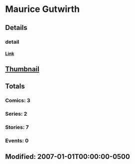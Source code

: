 # Maurice  Gutwirth 
## Details
### detail
#### [Link](http://marvel.com/comics/creators/1455/maurice_gutwirth?utm_campaign=apiRef&utm_source=225578a89fc76f3d20fbffda5d17a88d)
## [Thumbnail](http://i.annihil.us/u/prod/marvel/i/mg/b/40/image_not_available.jpg)
## Totals
### Comics: 3
### Series: 2
### Stories: 7
### Events: 0
## Modified: 2007-01-01T00:00:00-0500